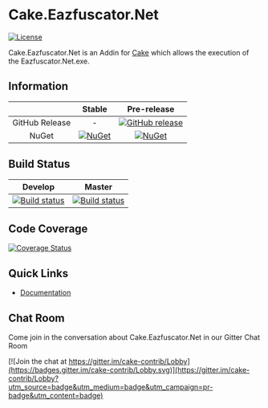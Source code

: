# Cake.Eazfuscator.Net

[![License](http://img.shields.io/:license-mit-blue.svg)](http://cake-contrib.mit-license.org)

Cake.Eazfuscator.Net is an Addin for [Cake](http://cakebuild.net/) which allows the execution of the Eazfuscator.Net.exe.

## Information

| |Stable|Pre-release|
|:--:|:--:|:--:|
|GitHub Release|-|[![GitHub release](https://img.shields.io/github/release/cake-contrib/Cake.Eazfuscator.Net.svg)](https://github.com/cake-contrib/Cake.Eazfuscator.Net/releases/latest)|
|NuGet|[![NuGet](https://img.shields.io/nuget/v/Cake.Eazfuscator.Net.svg)](https://www.nuget.org/packages/Cake.Eazfuscator.Net)|[![NuGet](https://img.shields.io/nuget/vpre/Cake.Eazfuscator.Net.svg)](https://www.nuget.org/packages/Cake.Eazfuscator.Net)|

## Build Status

|Develop|Master|
|:--:|:--:|
|[![Build status](https://ci.appveyor.com/api/projects/status/sx0l8mieeiej603r/branch/develop?svg=true)](https://ci.appveyor.com/project/cakecontrib/cake-eazfuscator-net/branch/develop)|[![Build status](https://ci.appveyor.com/api/projects/status/sx0l8mieeiej603r/branch/develop?svg=true)](https://ci.appveyor.com/project/cakecontrib/cake-eazfuscator-net/branch/master)|

## Code Coverage

[![Coverage Status](https://coveralls.io/repos/github/cake-contrib/Cake.Eazfuscator.Net/badge.svg)](https://coveralls.io/github/cake-contrib/Cake.Eazfuscator.Net)

## Quick Links

- [Documentation](https://cake-contrib.github.io/Cake.Eazfuscator.Net/)

## Chat Room
Come join in the conversation about Cake.Eazfuscator.Net in our Gitter Chat Room

[![Join the chat at https://gitter.im/cake-contrib/Lobby](https://badges.gitter.im/cake-contrib/Lobby.svg)](https://gitter.im/cake-contrib/Lobby?utm_source=badge&utm_medium=badge&utm_campaign=pr-badge&utm_content=badge)
